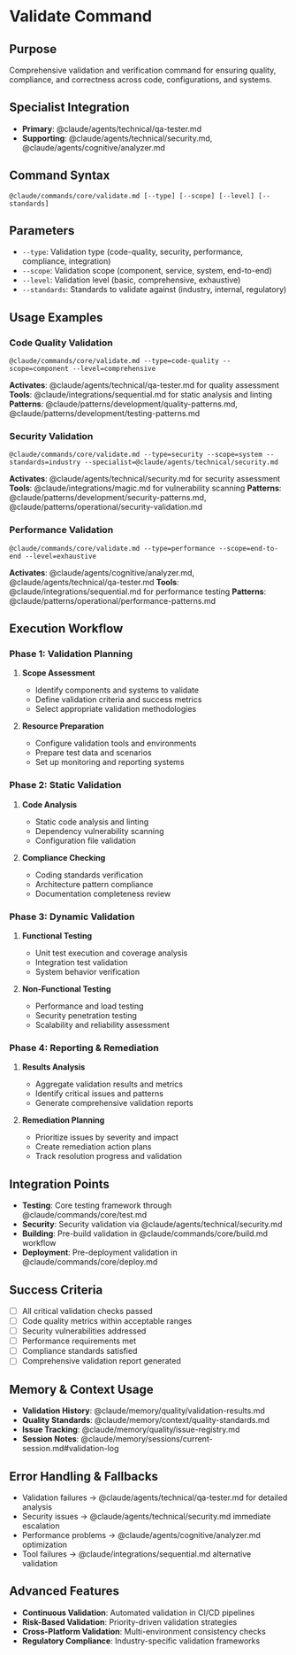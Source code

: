 # Validate Command

## Purpose
Comprehensive validation and verification command for ensuring quality, compliance, and correctness across code, configurations, and systems.

## Specialist Integration
- **Primary**: @claude/agents/technical/qa-tester.md
- **Supporting**: @claude/agents/technical/security.md, @claude/agents/cognitive/analyzer.md

## Command Syntax
```
@claude/commands/core/validate.md [--type] [--scope] [--level] [--standards]
```

## Parameters
- `--type`: Validation type (code-quality, security, performance, compliance, integration)
- `--scope`: Validation scope (component, service, system, end-to-end)
- `--level`: Validation level (basic, comprehensive, exhaustive)
- `--standards`: Standards to validate against (industry, internal, regulatory)

## Usage Examples

### Code Quality Validation
```
@claude/commands/core/validate.md --type=code-quality --scope=component --level=comprehensive
```
**Activates**: @claude/agents/technical/qa-tester.md for quality assessment
**Tools**: @claude/integrations/sequential.md for static analysis and linting
**Patterns**: @claude/patterns/development/quality-patterns.md, @claude/patterns/development/testing-patterns.md

### Security Validation
```
@claude/commands/core/validate.md --type=security --scope=system --standards=industry --specialist=@claude/agents/technical/security.md
```
**Activates**: @claude/agents/technical/security.md for security assessment
**Tools**: @claude/integrations/magic.md for vulnerability scanning
**Patterns**: @claude/patterns/development/security-patterns.md, @claude/patterns/operational/security-validation.md

### Performance Validation
```
@claude/commands/core/validate.md --type=performance --scope=end-to-end --level=exhaustive
```
**Activates**: @claude/agents/cognitive/analyzer.md, @claude/agents/technical/qa-tester.md
**Tools**: @claude/integrations/sequential.md for performance testing
**Patterns**: @claude/patterns/operational/performance-patterns.md

## Execution Workflow

### Phase 1: Validation Planning
1. **Scope Assessment**
   - Identify components and systems to validate
   - Define validation criteria and success metrics
   - Select appropriate validation methodologies

2. **Resource Preparation**
   - Configure validation tools and environments
   - Prepare test data and scenarios
   - Set up monitoring and reporting systems

### Phase 2: Static Validation
1. **Code Analysis**
   - Static code analysis and linting
   - Dependency vulnerability scanning
   - Configuration file validation

2. **Compliance Checking**
   - Coding standards verification
   - Architecture pattern compliance
   - Documentation completeness review

### Phase 3: Dynamic Validation
1. **Functional Testing**
   - Unit test execution and coverage analysis
   - Integration test validation
   - System behavior verification

2. **Non-Functional Testing**
   - Performance and load testing
   - Security penetration testing
   - Scalability and reliability assessment

### Phase 4: Reporting & Remediation
1. **Results Analysis**
   - Aggregate validation results and metrics
   - Identify critical issues and patterns
   - Generate comprehensive validation reports

2. **Remediation Planning**
   - Prioritize issues by severity and impact
   - Create remediation action plans
   - Track resolution progress and validation

## Integration Points
- **Testing**: Core testing framework through @claude/commands/core/test.md
- **Security**: Security validation via @claude/agents/technical/security.md
- **Building**: Pre-build validation in @claude/commands/core/build.md workflow
- **Deployment**: Pre-deployment validation in @claude/commands/core/deploy.md

## Success Criteria
- [ ] All critical validation checks passed
- [ ] Code quality metrics within acceptable ranges
- [ ] Security vulnerabilities addressed
- [ ] Performance requirements met
- [ ] Compliance standards satisfied
- [ ] Comprehensive validation report generated

## Memory & Context Usage
- **Validation History**: @claude/memory/quality/validation-results.md
- **Quality Standards**: @claude/memory/context/quality-standards.md
- **Issue Tracking**: @claude/memory/quality/issue-registry.md
- **Session Notes**: @claude/memory/sessions/current-session.md#validation-log

## Error Handling & Fallbacks
- Validation failures → @claude/agents/technical/qa-tester.md for detailed analysis
- Security issues → @claude/agents/technical/security.md immediate escalation
- Performance problems → @claude/agents/cognitive/analyzer.md optimization
- Tool failures → @claude/integrations/sequential.md alternative validation

## Advanced Features
- **Continuous Validation**: Automated validation in CI/CD pipelines
- **Risk-Based Validation**: Priority-driven validation strategies
- **Cross-Platform Validation**: Multi-environment consistency checks
- **Regulatory Compliance**: Industry-specific validation frameworks